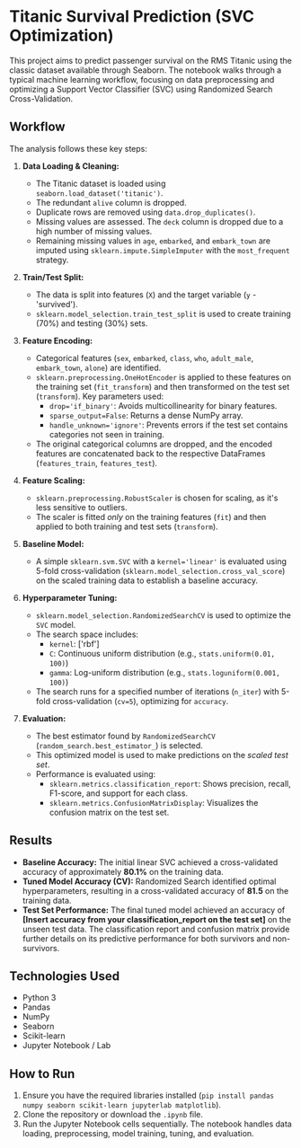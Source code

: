 # Titanic Survival Prediction (SVC Optimization)

This project aims to predict passenger survival on the RMS Titanic using the classic dataset available through Seaborn. The notebook walks through a typical machine learning workflow, focusing on data preprocessing and optimizing a Support Vector Classifier (SVC) using Randomized Search Cross-Validation.

## Workflow

The analysis follows these key steps:

1.  **Data Loading & Cleaning:**
    *   The Titanic dataset is loaded using `seaborn.load_dataset('titanic')`.
    *   The redundant `alive` column is dropped.
    *   Duplicate rows are removed using `data.drop_duplicates()`.
    *   Missing values are assessed. The `deck` column is dropped due to a high number of missing values.
    *   Remaining missing values in `age`, `embarked`, and `embark_town` are imputed using `sklearn.impute.SimpleImputer` with the `most_frequent` strategy.

2.  **Train/Test Split:**
    *   The data is split into features (`X`) and the target variable (`y` - 'survived').
    *   `sklearn.model_selection.train_test_split` is used to create training (70%) and testing (30%) sets.

3.  **Feature Encoding:**
    *   Categorical features (`sex`, `embarked`, `class`, `who`, `adult_male`, `embark_town`, `alone`) are identified.
    *   `sklearn.preprocessing.OneHotEncoder` is applied to these features on the training set (`fit_transform`) and then transformed on the test set (`transform`). Key parameters used:
        *   `drop='if_binary'`: Avoids multicollinearity for binary features.
        *   `sparse_output=False`: Returns a dense NumPy array.
        *   `handle_unknown='ignore'`: Prevents errors if the test set contains categories not seen in training.
    *   The original categorical columns are dropped, and the encoded features are concatenated back to the respective DataFrames (`features_train`, `features_test`).

4.  **Feature Scaling:**
    *   `sklearn.preprocessing.RobustScaler` is chosen for scaling, as it's less sensitive to outliers.
    *   The scaler is fitted *only* on the training features (`fit`) and then applied to both training and test sets (`transform`).

5.  **Baseline Model:**
    *   A simple `sklearn.svm.SVC` with a `kernel='linear'` is evaluated using 5-fold cross-validation (`sklearn.model_selection.cross_val_score`) on the scaled training data to establish a baseline accuracy.

6.  **Hyperparameter Tuning:**
    *   `sklearn.model_selection.RandomizedSearchCV` is used to optimize the `SVC` model.
    *   The search space includes:
        *   `kernel`: ['rbf']
        *   `C`: Continuous uniform distribution (e.g., `stats.uniform(0.01, 100)`)
        *   `gamma`: Log-uniform distribution (e.g., `stats.loguniform(0.001, 100)`)
    *   The search runs for a specified number of iterations (`n_iter`) with 5-fold cross-validation (`cv=5`), optimizing for `accuracy`.

7.  **Evaluation:**
    *   The best estimator found by `RandomizedSearchCV` (`random_search.best_estimator_`) is selected.
    *   This optimized model is used to make predictions on the *scaled test set*.
    *   Performance is evaluated using:
        *   `sklearn.metrics.classification_report`: Shows precision, recall, F1-score, and support for each class.
        *   `sklearn.metrics.ConfusionMatrixDisplay`: Visualizes the confusion matrix on the test set.

## Results

*   **Baseline Accuracy:** The initial linear SVC achieved a cross-validated accuracy of approximately **80.1%** on the training data.
*   **Tuned Model Accuracy (CV):** Randomized Search identified optimal hyperparameters, resulting in a cross-validated accuracy of **81.5** on the training data.
*   **Test Set Performance:** The final tuned model achieved an accuracy of **[Insert accuracy from your classification_report on the test set]** on the unseen test data. The classification report and confusion matrix provide further details on its predictive performance for both survivors and non-survivors.

## Technologies Used

*   Python 3
*   Pandas
*   NumPy
*   Seaborn
*   Scikit-learn
*   Jupyter Notebook / Lab

## How to Run

1.  Ensure you have the required libraries installed (`pip install pandas numpy seaborn scikit-learn jupyterlab matplotlib`).
2.  Clone the repository or download the `.ipynb` file.
3.  Run the Jupyter Notebook cells sequentially. The notebook handles data loading, preprocessing, model training, tuning, and evaluation.
